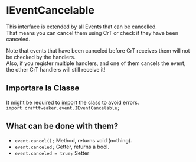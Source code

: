 # IEventCancelable

This interface is extended by all Events that can be cancelled.  
That means you can cancel them using CrT or check if they have been canceled.

Note that events that have been canceled before CrT receives them will not be checked by the handlers.  
Also, if you register multiple handlers, and one of them cancels the event, the other CrT handlers will still receive it!

## Importare la Classe
It might be required to [import](/AdvancedFunctions/Import/) the class to avoid errors.  
`import crafttweaker.event.IEventCancelable;`

## What can be done with them?

- `event.cancel();` Method, returns void (nothing).
- `event.canceled;` Getter, returns a bool.
- `event.canceled = true;` Setter